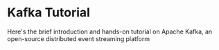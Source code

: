 # Kafka Tutorial

Here's the brief introduction and hands-on tutorial on Apache Kafka, an open-source distributed event streaming platform
